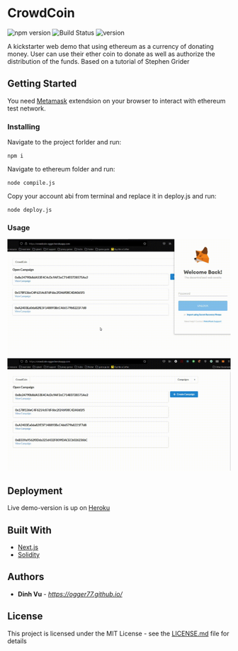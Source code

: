 # CrowdCoin

![npm version](https://img.shields.io/node/v/twilio?style=flat-square)
![Build Status](http://img.shields.io/travis/badges/badgerbadgerbadger.svg?style=flat-square)
![version](https://img.shields.io/badge/version-2.0.0-blue?style=flat-square)

A kickstarter web demo that using ethereum as a currency of donating money.
User can use their ether coin to donate as well as authorize the distribution of the funds.
Based on a tutorial of Stephen Grider

## Getting Started

You need [Metamask](https://metamask.io/) extendsion on your browser to interact with ethereum test network.

### Installing

Navigate to the project forlder and run:

```
npm i
```

Navigate to ethereum folder and run:

```
node compile.js
```

Copy your account abi from terminal and replace it in deploy.js and run:

```
node deploy.js
```

### Usage

![](image1.gif)
![](image2.gif)

## Deployment

Live demo-version is up on [Heroku](https://crowdcoin-ogger.herokuapp.com/)

## Built With

- [Next.js](https://nextjs.org/)
- [Solidity](https://soliditylang.org//)

## Authors

- **Dinh Vu** - *https://ogger77.github.io/*

## License

This project is licensed under the MIT License - see the [LICENSE.md](LICENSE.md) file for details
